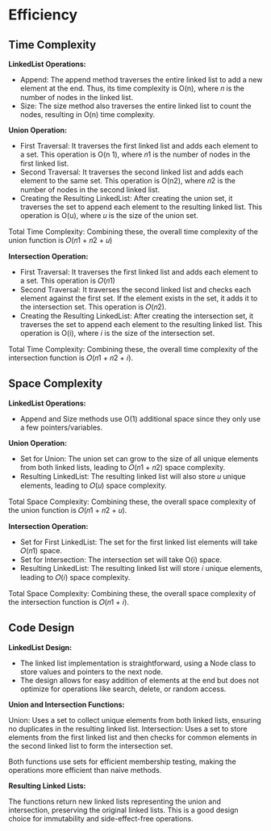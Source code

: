 # Efficiency

## Time Complexity

**LinkedList Operations:**

- Append: The append method traverses the entire linked list to add a new element at the end. Thus, its time complexity is O(n), where 𝑛 is the number of nodes in the linked list.
- Size: The size method also traverses the entire linked list to count the nodes, resulting in O(n) time complexity.

**Union Operation:**

- First Traversal: It traverses the first linked list and adds each element to a set. This operation is O(n 1), where 𝑛1 is the number of nodes in the first linked list.
- Second Traversal: It traverses the second linked list and adds each element to the same set. This operation is O(n2), where 𝑛2 is the number of nodes in the second linked list.
- Creating the Resulting LinkedList: After creating the union set, it traverses the set to append each element to the resulting linked list. This operation is O(u), where 𝑢 is the size of the union set.

Total Time Complexity: Combining these, the overall time complexity of the union function is 𝑂(𝑛1 + 𝑛2 + 𝑢)

**Intersection Operation:**

- First Traversal: It traverses the first linked list and adds each element to a set. This operation is 𝑂(𝑛1)
- Second Traversal: It traverses the second linked list and checks each element against the first set. If the element exists in the set, it adds it to the intersection set. This operation is 𝑂(𝑛2).
- Creating the Resulting LinkedList: After creating the intersection set, it traverses the set to append each element to the resulting linked list. This operation is  O(i), where 𝑖 is the size of the intersection set.

Total Time Complexity: Combining these, the overall time complexity of the intersection function is 𝑂(𝑛1 + 𝑛2 + 𝑖).

## Space Complexity

**LinkedList Operations:**

- Append and Size methods use O(1) additional space since they only use a few pointers/variables.

**Union Operation:**

- Set for Union: The union set can grow to the size of all unique elements from both linked lists, leading to 𝑂(𝑛1 + 𝑛2) space complexity.
- Resulting LinkedList: The resulting linked list will also store 𝑢 unique elements, leading to 𝑂(𝑢) space complexity.

Total Space Complexity: Combining these, the overall space complexity of the union function is 𝑂(𝑛1 + 𝑛2 + 𝑢).

**Intersection Operation:**

- Set for First LinkedList: The set for the first linked list elements will take 𝑂(𝑛1) space.
- Set for Intersection: The intersection set will take O(i) space.
- Resulting LinkedList: The resulting linked list will store 𝑖 unique elements, leading to 𝑂(𝑖) space complexity.

Total Space Complexity: Combining these, the overall space complexity of the intersection function is 𝑂(𝑛1 + 𝑖).

## Code Design

**LinkedList Design:**

- The linked list implementation is straightforward, using a Node class to store values and pointers to the next node.
- The design allows for easy addition of elements at the end but does not optimize for operations like search, delete, or random access.

**Union and Intersection Functions:**

Union: Uses a set to collect unique elements from both linked lists, ensuring no duplicates in the resulting linked list.
Intersection: Uses a set to store elements from the first linked list and then checks for common elements in the second linked list to form the intersection set.

Both functions use sets for efficient membership testing, making the operations more efficient than naive methods.

**Resulting Linked Lists:**

The functions return new linked lists representing the union and intersection, preserving the original linked lists. This is a good design choice for immutability and side-effect-free operations.
